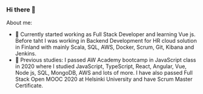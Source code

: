 ### Hi there 👋

About me:

- 🔭 Currently started working as Full Stack Developer and learning Vue js. Before taht I was working in Backend Development for HR cloud solution in Finland with mainly Scala, SQL, AWS, Docker, Scrum, Git, Kibana and Jenkins.
- 🌱 Previous studies: I passed AW Academy bootcamp in JavaScript class in 2020 where I studied JavaScript, TypeScript, React, Angular, Vue, Node js, SQL, MongoDB, AWS and lots of more. I have also passed Full Stack Open MOOC 2020 at Helsinki University and have Scrum Master Certificate.

<!--
**Suvisp/Suvisp** is a ✨ _special_ ✨ repository because its `README.md` (this file) appears on your GitHub profile.

Here are some ideas to get you started:

- 🔭 I’m currently working on ...
- 🌱 I’m currently learning ...
- 👯 I’m looking to collaborate on ...
- 🤔 I’m looking for help with ...
- 💬 Ask me about ...
- 📫 How to reach me: ...
- 😄 Pronouns: ...
- ⚡ Fun fact: ...
-->
